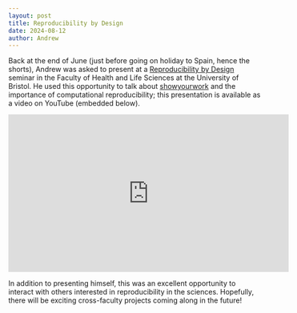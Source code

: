 ```yaml
---
layout: post
title: Reproducibility by Design
date: 2024-08-12
author: Andrew
---
```


Back at the end of June (just before going on holiday to Spain, hence the shorts), Andrew was asked to present at a [Reproducibility by Design](https://www.reproducibilitybydesign.com) seminar in the Faculty of Health and Life Sciences at the University of Bristol. 
He used this opportunity to talk about [showyourwork](https://show-your.work/en/latest/) and the importance of computational reproducibility; this presentation is available as a video on YouTube (embedded below). 

<center>
<iframe width="560" height="315" src="https://www.youtube.com/embed/z7bOSWqCcSI?si=Yx7xmYzVx2xMtdYC" title="YouTube video player" frameborder="0" allow="accelerometer; autoplay; clipboard-write; encrypted-media; gyroscope; picture-in-picture; web-share" referrerpolicy="strict-origin-when-cross-origin" allowfullscreen>
</iframe>
</center>

In addition to presenting himself, this was an excellent opportunity to interact with others interested in reproducibility in the sciences. 
Hopefully, there will be exciting cross-faculty projects coming along in the future!